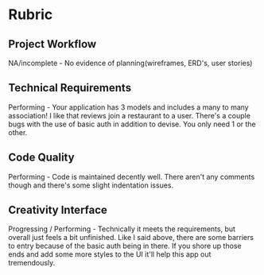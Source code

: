 # Rubric

## Project Workflow
NA/incomplete - No evidence of planning(wireframes, ERD's, user stories)

## Technical Requirements
Performing - Your application has 3 models and includes a many to many association! I like that reviews join a restaurant to a user. There's a couple bugs with the use of basic auth in addition to devise. You only need 1 or the other.

## Code Quality
Performing - Code is maintained decently well. There aren't any comments though and there's some slight indentation issues.

## Creativity Interface
Progressing / Performing - Technically it meets the requirements, but overall just feels a bit unfinished. Like I said above, there are some barriers to entry because of the basic auth being in there. If you shore up those ends and add some more styles to the UI it'll help this app out tremendously.
